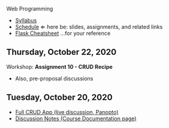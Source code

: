 Web Programming


- [Syllabus](syllabus.md)
- [Schedule](schedule.md)   &lArr; here be: slides, assignments, and related links
- [Flask Cheatsheet](flask-cheatsheet.md) ...for your reference

## Thursday, October 22, 2020

Workshop: **Assignment 10 - CRUD Recipe**

- Also, pre-proposal discussions

## Tuesday, October 20, 2020

- [Full CRUD App (live discussion, Panopto)](https://rochester.hosted.panopto.com/Panopto/Pages/Viewer.aspx?id=efbd1856-56d7-4912-9a7c-ac5a01502f96)
- [Discussion Notes (Course Documentation page)](16-full-crud-app/discussion-notes.md)

